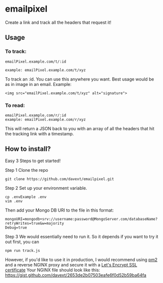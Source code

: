 # emailpixel

Create a link and track all the headers that request it!

## Usage

### To track:
```
emailPixel.example.com/t/:id

example: emailPixel.example.com/t/xyz
```
To track an :id. You can use this anywhere you want. Best usage would be as in image in an email. Example:
```
<img src="emailPixel.example.com/t/xyz" alt="signature">
```



### To read:
```
emailPixel.example.com/r/:id
example: emailPixel.example.com/r/xyz
```

This will return a JSON back to you with an array of all the headers that hit the tracking link with a timestamp.


## How to install?

Easy 3 Steps to get started!

Step 1
Clone the repo
```
git clone https://github.com/davext/emailpixel.git
```

Step 2
Set up your environment variable. 
```
cp .envExample .env
vim .env
```
Then add your Mongo DB URI to the file in this format:
```
mongoURI=mongodb+srv://username:password@MongoServer.com/databaseName?retryWrites=true&w=majority
Debug=true
```

Step 3
We would essentially need to run it. So it depends if you want to try it out first, you can 
```
npm run track.js
```
However, if you'd like to use it in production, I would recommend using [pm2](https://github.com/Unitech/pm2) and a reverse NGINX proxy and secure it with a [Let's Encrypt SSL certificate](https://certbot.eff.org/)
Your NGINX file should look like this:
https://gist.github.com/davext/2653de2b07503eafe6f0d52b59ba64fa






